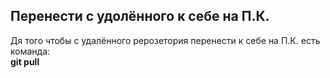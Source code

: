 ## Перенести с удолённого к себе на П.К.
Дя того чтобы с удалённого рерозетория перенести к себе на П.К. есть команда:  
**git pull**  